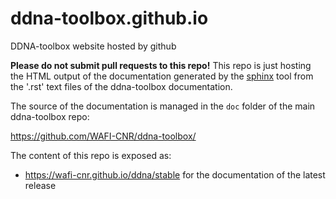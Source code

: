 # ddna-toolbox.github.io
DDNA-toolbox website hosted by github

**Please do not submit pull requests to this repo!** This repo is just
hosting the HTML output of the documentation generated by the
[sphinx](http://sphinx-doc.org/) tool from the '.rst' text files of
the ddna-toolbox documentation.

The source of the documentation is managed in the `doc` folder of the
main ddna-toolbox repo:

   https://github.com/WAFI-CNR/ddna-toolbox/
   
The content of this repo is exposed as:

  - https://wafi-cnr.github.io/ddna/stable  for the documentation of
    the latest release
